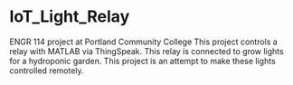 # IoT_Light_Relay
ENGR 114 project at Portland Community College
This project controls a relay with MATLAB via ThingSpeak. This relay is connected to grow lights for a hydroponic garden. This project is an attempt to make these lights controlled remotely.
